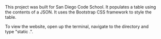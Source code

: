 This project was built for San Diego Code School. It populates a table using the contents of a JSON. It uses the Bootstrap CSS framework to style the table.

To view the website, open up the terminal, navigate to the directory and type "static .".
